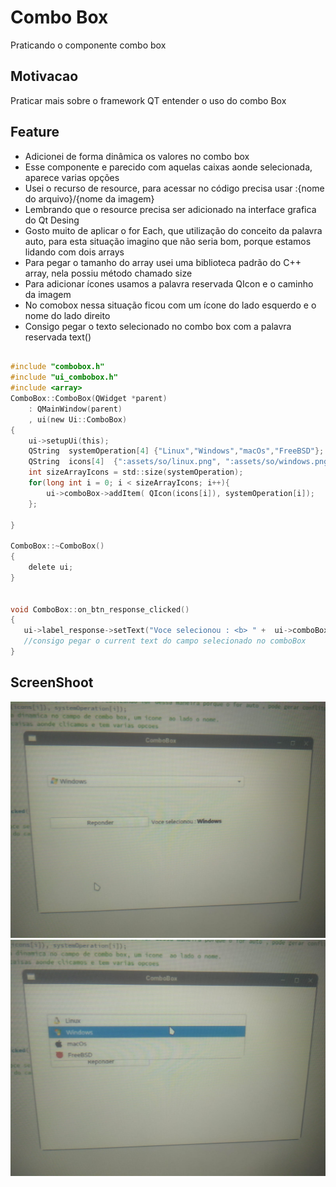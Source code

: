 # Combo Box
Praticando o componente combo box

## Motivacao 
Praticar mais sobre o framework QT entender o uso do combo Box

## Feature

- Adicionei de forma dinâmica os valores no combo box
- Esse componente e parecido com aquelas caixas aonde selecionada, aparece varias opções
- Usei o recurso de resource, para acessar no código precisa usar  :{nome do arquivo}/{nome da imagem} 
- Lembrando que o resource precisa ser adicionado na interface grafica do Qt Desing
- Gosto muito de aplicar o for Each, que utilização do conceito da palavra  auto, para esta situação imagino que não seria bom, porque estamos lidando com dois arrays
- Para pegar o tamanho do array usei uma biblioteca padrão do C++  array, nela possiu  método chamado size
- Para adicionar ícones usamos a palavra reservada QIcon e o caminho da imagem
- No comobox nessa situação ficou com um ícone do lado esquerdo e o nome do lado direito
- Consigo pegar o texto selecionado no combo box com   a palavra reservada text() 



``` c ++

#include "combobox.h"
#include "ui_combobox.h"
#include <array>
ComboBox::ComboBox(QWidget *parent)
    : QMainWindow(parent)
    , ui(new Ui::ComboBox)
{
    ui->setupUi(this);
    QString  systemOperation[4] {"Linux","Windows","macOs","FreeBSD"};
    QString  icons[4]  {":assets/so/linux.png", ":assets/so/windows.png", ":assets/so/macos.png",":assets/so/freebsd.png"};
    int sizeArrayIcons = std::size(systemOperation);
    for(long int i = 0; i < sizeArrayIcons; i++){
        ui->comboBox->addItem( QIcon(icons[i]), systemOperation[i]);
    };

}

ComboBox::~ComboBox()
{
    delete ui;
}


void ComboBox::on_btn_response_clicked()
{
   ui->label_response->setText("Voce selecionou : <b> " +  ui->comboBox->currentText() + "<\b>" );
   //consigo pegar o current text do campo selecionado no comboBox
}

```

## ScreenShoot

![comoBOxSelect.jpeg](https://github.com/kenjimaeda54/comboBox-QT/blob/develop/comoBoxSelect.jpeg)
![comoboOption.jpeg](https://github.com/kenjimaeda54/comboBox-QT/blob/develop/comoboOption.jpeg)



